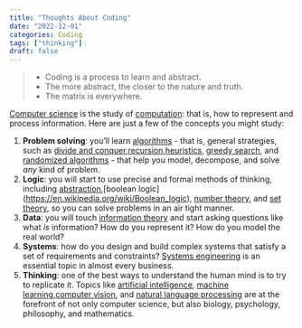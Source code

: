 ```yaml
---
title: "Thoughts About Coding"
date: "2022-12-01"
categories: Coding
tags: ["thinking"]
draft: false
---
```


> - Coding is a process to learn and abstract.
> - The more abstract, the closer to the nature and truth.
> - The matrix is everywhere.

[Computer science](https://en.wikipedia.org/wiki/Computer_science) is the study of [computation](https://en.wikipedia.org/wiki/Computation): that is, how to represent and process information. Here are just a few of the concepts you might study:

1.  **Problem solving**: you’ll learn [algorithms](https://en.wikipedia.org/wiki/Algorithm) - that is, general strategies, such as [divide and conquer](https://en.wikipedia.org/wiki/Divide_and_conquer_algorithm),[recursion](https://en.wikipedia.org/wiki/Recursive_algorithm),[heuristics](https://en.wikipedia.org/wiki/Heuristic_algorithm), [greedy search](https://en.wikipedia.org/wiki/Greedy_algorithm), and [randomized algorithms](https://en.wikipedia.org/wiki/Randomized_algorithm) - that help you model, decompose, and solve *any* kind of problem.
2.  **Logic**: you will start to use precise and formal methods of thinking, including [abstraction](https://en.wikipedia.org/wiki/Abstraction_(computer_science)),[boolean logic](https://en.wikipedia.org/wiki/Boolean_logic), [number theory](https://en.wikipedia.org/wiki/Number_theory), and [set theory](https://en.wikipedia.org/wiki/Set_theory), so you can solve problems in an air tight manner.
3.  **Data**: you will touch [information theory](https://en.wikipedia.org/wiki/Information_theory) and start asking questions like what *is* information? How do you represent it? How do you model the real world?
4.  **Systems**: how do you design and build complex systems that satisfy a set of requirements and constraints? [Systems engineering](https://en.wikipedia.org/wiki/Systems_engineering) is an essential topic in almost every business.
5.  **Thinking**: one of the best ways to understand the human mind is to try to replicate it. Topics like [artificial intelligence](https://en.wikipedia.org/wiki/Artificial_intelligence),
[machine learning](https://en.wikipedia.org/wiki/Machine_learning),[computer vision](https://en.wikipedia.org/wiki/Computer_vision), and [natural language processing](https://en.wikipedia.org/wiki/Natural_language_processing) are at the forefront of not only computer science, but also biology, psychology, philosophy, and mathematics.

